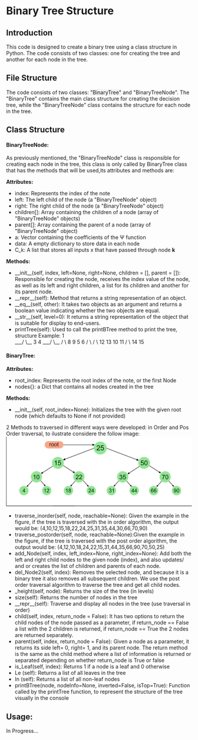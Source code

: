 <h1>Binary Tree Structure</h1>


<h2>Introduction</h2>

<p>This code is designed to create a binary tree using a class structure in Python. The code consists of two classes: one for creating the tree and another for each node in the tree.</p>

<h2>File Structure</h2>

<p>The code consists of two classes: <span style="background-color: #f2f2f2">"BinaryTree"</span> and "BinaryTreeNode". The "BinaryTree" contains the main class structure for creating the decision tree, while the "BinaryTreeNode" class contains the structure for each node in the tree.</p>

<h2>Class Structure</h2>

<h4>BinaryTreeNode:</h4>

As previously mentioned, the "BinaryTreeNode" class is responsible for creating each node in the tree, this class is only called by BinaryTree class that has the methods that will be used,its attributes and methods are: 


<p><strong>Attributes:</strong></p>
<ul>
    <li>index: Represents the index of the note</li>
    <li>left: The left child of the node (a "BinaryTreeNode" object)</li>
    <li>right: The right child of the node (a "BinaryTreeNode" object)</li>
    <li>children[]: Array containing the children of a node (array of "BinaryTreeNode" objects)</li>
    <li>parent[]: Array containing the parent of a node (array of "BinaryTreeNode" object)</li>
    <li>a: Vector containing the coefficients of the  &#x3A8 function</li>
    <li>data: A empty dictionary to store data in each node</li>
    <li>C_k: A list that stores all inputs x that have passed through node <strong>k</strong></li>
</ul>


<p><strong>Methods:</strong></p>
<ul>
 <li>__init__(self, index, left=None, right=None, children = [], parent = []): Responsible for creating the node, receives the index value of the node, as well as its left and right children, a list for its children and another for its parent node.</li>

<li>__repr__(self): Method that returns a string representation of an object. </li>

<li>__eq__(self, other): It takes two objects as an argument and returns a boolean value indicating whether the two objects are equal.</li>

<li>__str__(self, level=0):  It returns a string representation of the object that is suitable for display to end-users.</li>
         
<li>printTree(self): Used to call the printBTree method to print the tree, structure Example:   1</li>
                                                                                            ___/ \__
                                                                                           3        4
                                                                                       ___/ \__    / \
                                                                                      8        9  5   6
                                                                                     / \      / \
                                                                                    12   13  10   11
                                                                                            /  \
                                                                                           14    15
</ul>

<h4>BinaryTree:</h4>

<p><strong>Attributes:</strong></p>
<ul>
    <li>root_index: Represents the root index of the note, or the first Node</li>
    <li>nodes{}: a Dict that contains all nodes created in the tree</li>
    
</ul>

<p><strong>Methods:</strong></p>
<ul>
<li>__init__(self, root_index=None): Initializes the tree with the given root node (which defaults to None if not provided)</li>
</ul>
2 Methods to traversed in different ways were developed: in Order and Pos Order traversal, to ilustrate considere the follow image:

<img src="tree.png">

<ul>
    <li>traverse_inorder(self, node, reachable=None): Given the example in the figure, if the tree is traversed with the in order algorithm, the output would be: (4,10,12,15,18,22,24,25,31,35,44,30,66,70,90)</li>
    <li> traverse_postorder(self, node, reachable=None):Given the example in the figure, if the tree is traversed with the post order algorithm, the output would be: (4,12,10,18,24,22,15,31,44,35,66,90,70,50,25)</li>
    <li>add_Node(self, index, left_index=None, right_index=None): Add both the left and right child nodes to the given node (index), and also updates/ and or creates the list of children and parents of each node.</li>
    <li>del_Node2(self, index): Removes the selected node, and because it is a binary tree it also removes all subsequent children. We use the post order traversal algorithm to traverse the tree and get all child nodes.</li>
    <li>_height(self, node): Returns the size of the tree (in levels)</li>
    <li>size(self): Returns the number of nodes in the tree</li>
    <li>__repr__(self):   Traverse and display all nodes in the tree (use traversal in order)</li>
    <li>child(self, index, return_node = False): It has two options to return the child nodes of the node passed as a parameter, if return_node == False a list with the 2 children is returned, if return_node == True the 2 nodes are returned separately.</li>
    <li>parent(self, index, return_node = False): Given a node as a parameter, it returns its side left= 0, right= 1, and its parent node. The return method is the same as the child method where a list of information is returned or separated depending on whether return_node is True or false</li>
    <li>is_Leaf(self, index): Returns 1 if a node is a leaf and 0 otherwise</li>
    <li>Le (self): Returns a list of all leaves in the tree</li>
    <li>In (self): Returns a list of all non-leaf nodes</li>
    <li>printBTree(node, nodeInfo=None, inverted=False, isTop=True): Function called by the printTree function, to represent the structure of the tree visually in the console</li>

</ul>
<h2>Usage: </h2>

<p>In Progress...</p>



